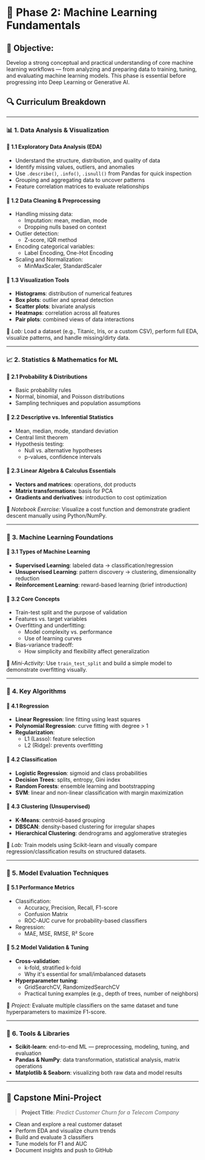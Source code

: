# 📘 **Phase 2: Machine Learning Fundamentals**  

## 🎯 **Objective:**
Develop a strong conceptual and practical understanding of core machine learning workflows — from analyzing and preparing data to training, tuning, and evaluating machine learning models. This phase is essential before progressing into Deep Learning or Generative AI.

## 🔍 **Curriculum Breakdown**
---

### 📊 **1. Data Analysis & Visualization**

#### 📌 1.1 Exploratory Data Analysis (EDA)
- Understand the structure, distribution, and quality of data
- Identify missing values, outliers, and anomalies
- Use `.describe()`, `.info()`, `.isnull()` from Pandas for quick inspection
- Grouping and aggregating data to uncover patterns
- Feature correlation matrices to evaluate relationships

#### 📌 1.2 Data Cleaning & Preprocessing
- Handling missing data:
  - Imputation: mean, median, mode
  - Dropping nulls based on context
- Outlier detection:
  - Z-score, IQR method
- Encoding categorical variables:
  - Label Encoding, One-Hot Encoding
- Scaling and Normalization:
  - MinMaxScaler, StandardScaler

#### 📌 1.3 Visualization Tools
- **Histograms**: distribution of numerical features
- **Box plots**: outlier and spread detection
- **Scatter plots**: bivariate analysis
- **Heatmaps**: correlation across all features
- **Pair plots**: combined views of data interactions

🧪 *Lab:* Load a dataset (e.g., Titanic, Iris, or a custom CSV), perform full EDA, visualize patterns, and handle missing/dirty data.

---

### 📈 **2. Statistics & Mathematics for ML**

#### 📌 2.1 Probability & Distributions
- Basic probability rules
- Normal, binomial, and Poisson distributions
- Sampling techniques and population assumptions

#### 📌 2.2 Descriptive vs. Inferential Statistics
- Mean, median, mode, standard deviation
- Central limit theorem
- Hypothesis testing:
  - Null vs. alternative hypotheses
  - p-values, confidence intervals

#### 📌 2.3 Linear Algebra & Calculus Essentials
- **Vectors and matrices**: operations, dot products
- **Matrix transformations**: basis for PCA
- **Gradients and derivatives**: introduction to cost optimization

🧪 *Notebook Exercise:* Visualize a cost function and demonstrate gradient descent manually using Python/NumPy.

---

### 🧠 **3. Machine Learning Foundations**

#### 📌 3.1 Types of Machine Learning
- **Supervised Learning**: labeled data → classification/regression
- **Unsupervised Learning**: pattern discovery → clustering, dimensionality reduction
- **Reinforcement Learning**: reward-based learning (brief introduction)

#### 📌 3.2 Core Concepts
- Train-test split and the purpose of validation
- Features vs. target variables
- Overfitting and underfitting:
  - Model complexity vs. performance
  - Use of learning curves
- Bias-variance tradeoff:
  - How simplicity and flexibility affect generalization

🧪 *Mini-Activity:* Use `train_test_split` and build a simple model to demonstrate overfitting visually.

---

### 🤖 **4. Key Algorithms**

#### 📌 4.1 Regression
- **Linear Regression**: line fitting using least squares
- **Polynomial Regression**: curve fitting with degree > 1
- **Regularization**:
  - L1 (Lasso): feature selection
  - L2 (Ridge): prevents overfitting

#### 📌 4.2 Classification
- **Logistic Regression**: sigmoid and class probabilities
- **Decision Trees**: splits, entropy, Gini index
- **Random Forests**: ensemble learning and bootstrapping
- **SVM**: linear and non-linear classification with margin maximization

#### 📌 4.3 Clustering (Unsupervised)
- **K-Means**: centroid-based grouping
- **DBSCAN**: density-based clustering for irregular shapes
- **Hierarchical Clustering**: dendrograms and agglomerative strategies

🧪 *Lab:* Train models using Scikit-learn and visually compare regression/classification results on structured datasets.

---

### 📏 **5. Model Evaluation Techniques**

#### 📌 5.1 Performance Metrics
- Classification:
  - Accuracy, Precision, Recall, F1-score
  - Confusion Matrix
  - ROC-AUC curve for probability-based classifiers
- Regression:
  - MAE, MSE, RMSE, R² Score

#### 📌 5.2 Model Validation & Tuning
- **Cross-validation**:
  - k-fold, stratified k-fold
  - Why it's essential for small/imbalanced datasets
- **Hyperparameter tuning**:
  - GridSearchCV, RandomizedSearchCV
  - Practical tuning examples (e.g., depth of trees, number of neighbors)

🧪 *Project:* Evaluate multiple classifiers on the same dataset and tune hyperparameters to maximize F1-score.

---

### 🧰 **6. Tools & Libraries**

- **Scikit-learn**: end-to-end ML — preprocessing, modeling, tuning, and evaluation
- **Pandas & NumPy**: data transformation, statistical analysis, matrix operations
- **Matplotlib & Seaborn**: visualizing both raw data and model results

---

## 🧪 Capstone Mini-Project

> **Project Title**: *Predict Customer Churn for a Telecom Company*  
- Clean and explore a real customer dataset  
- Perform EDA and visualize churn trends  
- Build and evaluate 3 classifiers  
- Tune models for F1 and AUC  
- Document insights and push to GitHub
